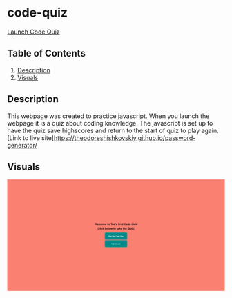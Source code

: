 # code-quiz
[Launch Code Quiz](https://theodoreshishkovskiy.github.io/code-quiz/)

## Table of Contents
1. [Description](#Description)
2. [Visuals](#visuals)

## Description
This webpage was created to practice javascript. When you launch the webpage it is a quiz about coding knowledge. The javascript is set up to have the quiz save highscores and return to the start of quiz to play again.
[Link to live site]https://theodoreshishkovskiy.github.io/password-generator/

## Visuals
![Alt text](./assets/images/TedMS-Code-Quiz.png)

